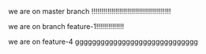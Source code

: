 we are on master branch !!!!!!!!!!!!!!!!!!!!!!!!!!!!!!!!!!!!!!!!

we are on branch feature-1!!!!!!!!!!!!!!


we are on feature-4 ggggggggggggggggggggggggggggg